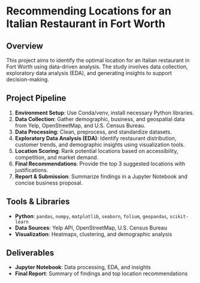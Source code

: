 # Recommending Locations for an Italian Restaurant in Fort Worth

## Overview
This project aims to identify the optimal location for an Italian restaurant in Fort Worth using data-driven analysis. The study involves data collection, exploratory data analysis (EDA), and generating insights to support decision-making.

## Project Pipeline
1. **Environment Setup**: Use Conda/venv, install necessary Python libraries.
2. **Data Collection**: Gather demographic, business, and geospatial data from Yelp, OpenStreetMap, and U.S. Census Bureau.
3. **Data Processing**: Clean, preprocess, and standardize datasets.
4. **Exploratory Data Analysis (EDA)**: Identify restaurant distribution, customer trends, and demographic insights using visualization tools.
5. **Location Scoring**: Rank potential locations based on accessibility, competition, and market demand.
6. **Final Recommendations**: Provide the top 3 suggested locations with justifications.
7. **Report & Submission**: Summarize findings in a Jupyter Notebook and concise business proposal.

## Tools & Libraries
- **Python**: `pandas`, `numpy`, `matplotlib`, `seaborn`, `folium`, `geopandas`, `scikit-learn`
- **Data Sources**: Yelp API, OpenStreetMap, U.S. Census Bureau
- **Visualization**: Heatmaps, clustering, and demographic analysis

## Deliverables
- **Jupyter Notebook**: Data processing, EDA, and insights
- **Final Report**: Summary of findings and top location recommendations

